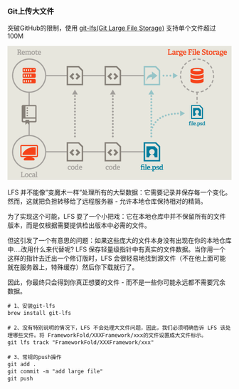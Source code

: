### Git上传大文件

突破GitHub的限制，使用 [git-lfs(Git Large File Storage)](https://git-lfs.github.com/) 支持单个文件超过100M

 <img src=".asserts/image-20220321115832783.png" alt="image-20220321115832783" style="zoom:67%;" />

LFS 并不能像”变魔术一样”处理所有的大型数据：它需要记录并保存每一个变化。然而，这就把负担转移给了远程服务器 - 允许本地仓库保持相对的精简。

为了实现这个可能，LFS 耍了一个小把戏：它在本地仓库中并不保留所有的文件版本，而是仅根据需要提供检出版本中必需的文件。

但这引发了一个有意思的问题：如果这些庞大的文件本身没有出现在你的本地仓库中….改用什么来代替呢? LFS 保存轻量级指针中有真实的文件数据。当你用一个这样的指针去迁出一个修订版时，LFS 会很轻易地找到源文件（不在他上面可能就在服务器上，特殊缓存）然后你下载就行了。

因此，你最终只会得到你真正想要的文件 - 而不是一些你可能永远都不需要冗余数据。

```shell
# 1、安装git-lfs
brew install git-lfs

# 2、没有特别说明的情况下，LFS 不会处理大文件问题，因此，我们必须明确告诉 LFS 该处理哪些文件。将 FrameworkFold/XXXFramework/xxx的文件设置成大文件标示。
git lfs track "FrameworkFold/XXXFramework/xxx"

# 3、常规的push操作
git add .
git commit -m "add large file"
git push
```





